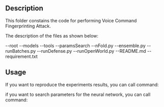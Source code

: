 ## Description
This folder constains the code for performing Voice Command Fingerprinting Attack.

The description of the files as shown below:

--root
    --models
    --tools
    --paramsSearch
    --nFold.py
    --ensemble.py
    --runBatches.py
    --runDefense.py
    --runOpenWorld.py
    --README.md
    --requirement.txt

## Usage
If you want to reproduce the experiments results, you can call command:

if you want to search parameters for the neural network, you can call command:
